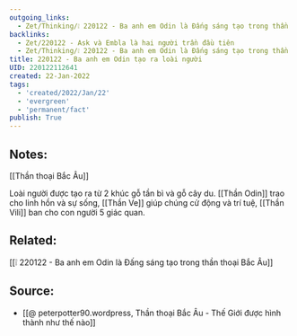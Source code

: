 ```yaml
---
outgoing_links:
  - Zet/Thinking/❕ 220122 - Ba anh em Odin là Đấng sáng tạo trong thần thoại Bắc Âu
backlinks:
  - Zet/220122 - Ask và Embla là hai người trần đầu tiên
  - Zet/Thinking/❕ 220122 - Ba anh em Odin là Đấng sáng tạo trong thần thoại Bắc Âu
title: 220122 - Ba anh em Odin tạo ra loài người
UID: 220122112641
created: 22-Jan-2022
tags:
  - 'created/2022/Jan/22'
  - 'evergreen'
  - 'permanent/fact'
publish: True
---
```

## Notes:
[[Thần thoại Bắc Âu]]

Loài người được tạo ra từ 2 khúc gỗ tần bì và gỗ cây du. [[Thần Odin]] trao cho linh hồn và sự sống, [[Thần Ve]] giúp chúng cử động và trí tuệ, [[Thần Vili]] ban cho con người 5 giác quan.

## Related:
[[❕ 220122 - Ba anh em Odin là Đấng sáng tạo trong thần thoại Bắc Âu]]
## Source:
- [[@ peterpotter90.wordpress, Thần thoại Bắc Âu - Thế Giới được hình thành như thế nào]]


